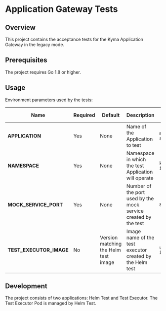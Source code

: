 # Application Gateway Tests

## Overview

This project contains the acceptance tests for the Kyma Application Gateway in the legacy mode.

## Prerequisites

The project requires Go 1.8 or higher.

## Usage

Environment parameters used by the tests:

| Name | Required | Default | Description | Example value |
|------|----------|---------|-------------|-----------------|
| **APPLICATION** | Yes | None | Name of the Application to test | `my-application` |
| **NAMESPACE** | Yes | None | Namespace in which the test Application will operate | `kyma-integration` |
| **MOCK_SERVICE_PORT** | Yes | None | Number of the port used by the mock service created by the test | `8080` |
| **TEST_EXECUTOR_IMAGE** | No | Version matching the Helm test image  | Image name of the test executor created by the Helm test  | `user/my-image:1.0.0` |

## Development

The project consists of two applications: Helm Test and Test Executor.
The Test Executor Pod is managed by Helm Test.
